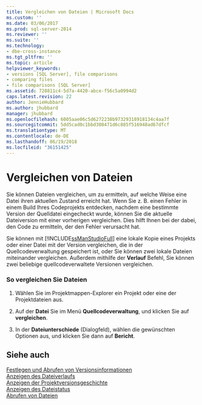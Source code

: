 ```yaml
---
title: Vergleichen von Dateien | Microsoft Docs
ms.custom: ''
ms.date: 03/06/2017
ms.prod: sql-server-2014
ms.reviewer: ''
ms.suite: ''
ms.technology:
- dbe-cross-instance
ms.tgt_pltfrm: ''
ms.topic: article
helpviewer_keywords:
- versions [SQL Server], file comparisons
- comparing files
- file comparisons [SQL Server]
ms.assetid: 728811c4-5d7a-4420-abce-f56c5a0994d2
caps.latest.revision: 22
author: JennieHubbard
ms.author: jhubbard
manager: jhubbard
ms.openlocfilehash: 6005aae06c5d6272238b97329318918134c4aa7f
ms.sourcegitcommit: 5dd5cad0c1bbd308471d6c885f516948ad67dfcf
ms.translationtype: MT
ms.contentlocale: de-DE
ms.lasthandoff: 06/19/2018
ms.locfileid: "36151425"
---
```

# <a name="compare-files"></a>Vergleichen von Dateien
  Sie können Dateien vergleichen, um zu ermitteln, auf welche Weise eine Datei ihren aktuellen Zustand erreicht hat. Wenn Sie z. B. einen Fehler in einem Build Ihres Codeprojekts entdecken, nachdem eine bestimmte Version der Quelldatei eingecheckt wurde, können Sie die aktuelle Dateiversion mit einer vorherigen vergleichen. Dies hilft Ihnen bei der dabei, den Code zu ermitteln, der den Fehler verursacht hat.  
  
 Sie können mit [!INCLUDE[ssManStudioFull](../includes/ssmanstudiofull-md.md)] eine lokale Kopie eines Projekts oder einer Datei mit der Version vergleichen, die in der Quellcodeverwaltung gespeichert ist, oder Sie können zwei lokale Dateien miteinander vergleichen. Außerdem mithilfe der **Verlauf** Befehl, Sie können zwei beliebige quellcodeverwaltete Versionen vergleichen.  
  
### <a name="to-compare-files"></a>So vergleichen Sie Dateien  
  
1.  Wählen Sie im Projektmappen-Explorer ein Projekt oder eine der Projektdateien aus.  
  
2.  Auf der **Datei** Sie im Menü **Quellcodeverwaltung**, und klicken Sie auf **vergleichen**.  
  
3.  In der **Dateiunterschiede** (Dialogfeld), wählen die gewünschten Optionen aus, und klicken Sie dann auf **Bericht**.  
  
## <a name="see-also"></a>Siehe auch  
 [Festlegen und Abrufen von Versionsinformationen](../../2014/database-engine/set-and-retrieve-version-information.md)   
 [Anzeigen des Dateiverlaufs](../../2014/database-engine/view-file-history.md)   
 [Anzeigen der Projektversionsgeschichte](../../2014/database-engine/view-project-history.md)   
 [Anzeigen des Dateistatus](../../2014/database-engine/view-file-status.md)   
 [Abrufen von Dateien](../../2014/database-engine/retrieve-files.md)  
  
  